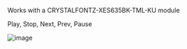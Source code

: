 Works with a CRYSTALFONTZ-XES635BK-TML-KU module

Play, Stop, Next, Prev, Pause

![image](https://github.com/larottao/LaRottaO.Python.USBControlForSpotify/assets/59802452/08df194a-385e-4021-b835-820e8ccf30cd)

